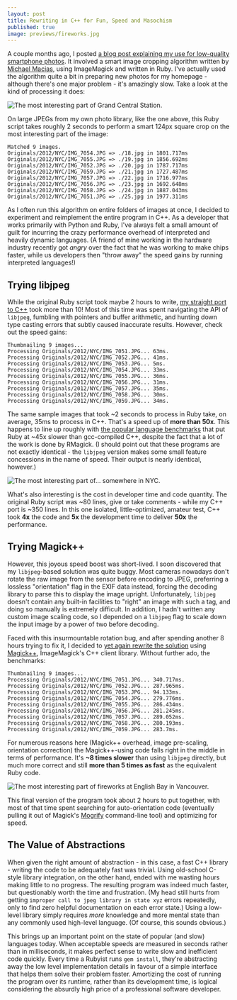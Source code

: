 ```yaml
--- 
layout: post
title: Rewriting in C++ for Fun, Speed and Masochism
published: true
image: previews/fireworks.jpg
---
```


A couple months ago, I posted [a blog post explaining my use for low-quality
smartphone photos][1]. It involved a smart image cropping algorithm written by
[Michael Macias][2], using ImageMagick and written in Ruby. I've actually used
the algorithm quite a bit in preparing new photos for my homepage - although
there's one major problem - it's amazingly slow. Take a look at the kind of processing it does:

![The most interesting part of Grand Central Station.](../../images/body/crop_01.jpg)

On large JPEGs from my own photo library, like the one above, this Ruby script takes roughly 2 seconds to perform a smart 124px square crop on the most interesting part of the
image:

    Matched 9 images.
    Originals/2012/NYC/IMG_7054.JPG => ./18.jpg in 1801.717ms
    Originals/2012/NYC/IMG_7055.JPG => ./19.jpg in 1856.692ms
    Originals/2012/NYC/IMG_7052.JPG => ./20.jpg in 1787.717ms
    Originals/2012/NYC/IMG_7059.JPG => ./21.jpg in 1727.487ms
    Originals/2012/NYC/IMG_7057.JPG => ./22.jpg in 1716.977ms
    Originals/2012/NYC/IMG_7056.JPG => ./23.jpg in 1692.648ms
    Originals/2012/NYC/IMG_7058.JPG => ./24.jpg in 1887.043ms
    Originals/2012/NYC/IMG_7051.JPG => ./25.jpg in 1977.311ms

As I often run this algorithm on entire folders of images at once, I decided to
experiment and reimplement the entire program in C++. As a developer that works
primarily with Python and Ruby, I've always felt a small amount of guilt for
incurring the crazy performance overhead of interpreted and heavily dynamic
languages. (A friend of mine working in the hardware industry recently got
*angry* over the fact that he was working to make chips faster, while us
developers then "throw away" the speed gains by running interpreted languages!)

Trying libjpeg
---

While the original Ruby script took maybe 2 hours to write, [my straight port to C++][6] took more than 10! Most of this time was spent navigating the API of
`libjpeg`, fumbling with pointers and buffer arithmetic, and hunting down type
casting errors that subtly caused inaccurate results. However, check out the speed gains:

    Thumbnailing 9 images...
    Processing Originals/2012/NYC/IMG_7051.JPG... 63ms.
    Processing Originals/2012/NYC/IMG_7052.JPG... 41ms.
    Processing Originals/2012/NYC/IMG_7053.JPG... 5ms.
    Processing Originals/2012/NYC/IMG_7054.JPG... 33ms.
    Processing Originals/2012/NYC/IMG_7055.JPG... 36ms.
    Processing Originals/2012/NYC/IMG_7056.JPG... 31ms.
    Processing Originals/2012/NYC/IMG_7057.JPG... 35ms.
    Processing Originals/2012/NYC/IMG_7058.JPG... 30ms.
    Processing Originals/2012/NYC/IMG_7059.JPG... 34ms.

The same
sample images that took ~2 seconds to process in Ruby take, on average, 35ms to process in
C++. That's a speed up of **more than 50x**. This happens to line up roughly
with [the popular language benchmarks][3] that put Ruby at ~45x slower than
gcc-compiled C++, despite the fact that a lot of the work is done by RMagick. (I should point out that these programs are not exactly identical - the `libjpeg` version makes some small feature concessions in the name of speed. Their output is nearly identical, however.)

![The most interesting part of… somewhere in NYC.](../../images/body/crop_02.jpg)

What's also interesting is the cost in developer time and code quantity. The
original Ruby script was ~80 lines, give or take comments - while my C++ port is
~350 lines. In this one isolated, little-optimized, amateur test, C++ took **4x** the
code and **5x** the development time to deliver **50x** the performance.

Trying Magick++
---

However, this joyous speed boost was short-lived. I soon discovered that my `libjpeg`-based solution was quite buggy. Most cameras nowadays don't rotate the raw image from the sensor before encoding to JPEG, preferring a lossless "orientation" flag in the EXIF data instead, forcing the decoding library to parse this to display the image upright. Unfortunately, `libjpeg` doesn't contain any built-in facilities to "right" an image with such a tag, and doing so manually is extremely difficult. In addition, I hadn't written any custom image scaling code, so I depended on a `libjpeg` flag to scale down the input image by a power of two before decoding.

Faced with this insurmountable rotation bug, and after spending another 8 hours trying to fix it, I decided to [yet again rewrite the solution][7] using [Magick++][4], ImageMagick's C++ client library. Without further ado, the benchmarks:

    Thumbnailing 9 images...
    Processing Originals/2012/NYC/IMG_7051.JPG... 340.717ms.
    Processing Originals/2012/NYC/IMG_7052.JPG... 287.965ms.
    Processing Originals/2012/NYC/IMG_7053.JPG... 94.133ms.
    Processing Originals/2012/NYC/IMG_7054.JPG... 279.776ms.
    Processing Originals/2012/NYC/IMG_7055.JPG... 286.434ms.
    Processing Originals/2012/NYC/IMG_7056.JPG... 281.245ms.
    Processing Originals/2012/NYC/IMG_7057.JPG... 289.052ms.
    Processing Originals/2012/NYC/IMG_7058.JPG... 280.193ms.
    Processing Originals/2012/NYC/IMG_7059.JPG... 283.7ms.
    
For numerous reasons here (Magick++ overhead, image pre-scaling, orientation correction) the Magick++-using code falls right in the middle in terms of performance. It's **~8 times slower** than using `libjpeg` directly, but much more correct and still **more than 5 times as fast** as the equivalent Ruby code.

![The most interesting part of fireworks at English Bay in Vancouver.](../../images/body/crop_04.jpg)

This final version of the program took about 2 hours to put together, with most of that time spent searching for auto-orientation code (eventually pulling it out of Magick's [Mogrify][5] command-line tool) and optimizing for speed.

The Value of Abstractions
---

When given the right amount of abstraction - in this case, a fast C++ library - writing the code to be adequately fast was trivial. Using old-school C-style library integration, on the other hand, ended with me wasting hours making little to no progress. The resulting program was indeed much faster, but questionably worth the time and frustration. (My head still hurts from getting `improper call to jpeg library in state xyz` errors repeatedly, only to find zero helpful documentation on each error state.) Using a low-level library simply requires *more* knowledge and more mental state than any commonly used high-level language. (Of course, this sounds obvious.)

This brings up an important point on the state of popular (and slow) languages today. When acceptable speeds are measured in seconds rather than in milliseconds, it makes perfect sense to write slow and inefficient code quickly. Every time a Rubyist runs `gem install`, they're abstracting away the low level implementation details in favour of a simple interface that helps them solve their problem faster. Amortizing the cost of running the program over its runtime, rather than its development time, is logical considering the absurdly high price of a professional software developer.

  [1]: /blog/a-use-for-smartphone-photos/
  [2]: https://github.com/zaeleus
  [3]: http://shootout.alioth.debian.org/u32q/benchmark.php?test=all&lang=yarv&lang2=gpp
  [4]: http://www.imagemagick.org/Magick++/
  [5]: http://www.imagemagick.org/script/mogrify.php
  [6]: https://github.com/psobot/smartcrop/blob/master/fastcrop.cpp
  [7]: https://github.com/psobot/smartcrop/blob/master/smartcrop.cpp

